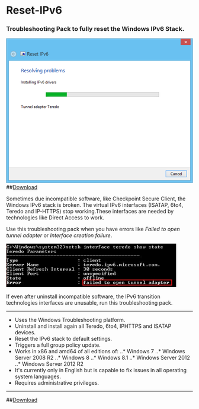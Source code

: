 Reset-IPv6
==========

### Troubleshooting Pack to fully reset the Windows IPv6 Stack.

![Screenshot](ProjectDescription/Scheenshot.png) 
##[Download](https://github.com/Tulpep/Reset-IPv6/releases/download/v1.0/ResetIPv6.exe)

Sometimes due incompatible software, like Checkpoint Secure Client, the Windows IPv6 stack is broken. The virtual IPv6 interfaces (ISATAP, 6to4, Teredo and IP-HTTPS) stop working.These interfaces are needed by technologies like Direct Access to work.

Use this troubleshooting pack when you have errors like *Failed to open tunnel adapter* or *Interface creation failure*.

![Failed to open tunnel adapter](ProjectDescription/ErrorTeredo.png)

If even after uninstall incompatible software, the IPv6 transition technologies interfaces are unusable, run this troubleshooting pack. 

---

* Uses the Windows Troubleshooting platform.
* Uninstall and install again all Teredo, 6to4, IPHTTPS and ISATAP devices. 
* Reset the IPv6 stack to default settings.
* Triggers a full group policy update.
* Works in x86 and amd64 of all editions of:
..* Windows 7
..* Windows Server 2008 R2
..* Windows 8
..* Windows 8.1
..* Windows Server 2012
..* Windows Server 2012 R2
* It's currently only in English but is capable to fix issues in all operating system languages.
* Requires administrative privileges.

---
##[Download](https://github.com/Tulpep/Reset-IPv6/releases/download/v1.0/ResetIPv6.exe)
